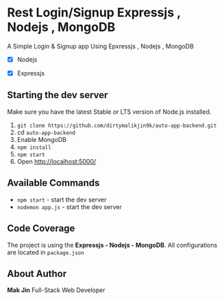 # Rest Login/Signup Expressjs , Nodejs , MongoDB

A Simple Login & Signup app Using Epxressjs , Nodejs , MongoDB

- [x] Nodejs
- [x] Expressjs


## Starting the dev server

Make sure you have the latest Stable or LTS version of Node.js installed.

1. `git clone https://github.com/dirtymalikjin9k/auto-app-backend.git`
2. cd `auto-app-backend`
3. Enable MongoDB
4. `npm install`
5. `npm start`
6.  Open [http://localhost:5000/](http://localhost:5000/)


## Available Commands

- `npm start` - start the dev server
- `nodemon app.js` - start the dev server

## Code Coverage

The project is using the <strong>Expressjs - Nodejs - MongoDB</strong>. All configurations are located in `package.json`

## About Author

<strong>Mak Jin</strong> Full-Stack Web Developer
